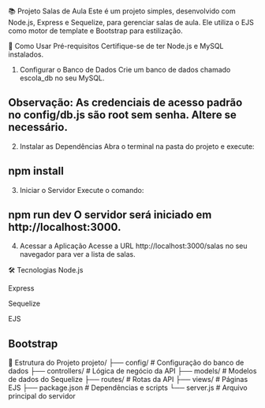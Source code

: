 📚 Projeto Salas de Aula
Este é um projeto simples, desenvolvido com Node.js, Express e Sequelize, para gerenciar salas de aula. Ele utiliza o EJS como motor de template e Bootstrap para estilização.

🚀 Como Usar
Pré-requisitos
Certifique-se de ter Node.js e MySQL instalados.

1. Configurar o Banco de Dados
Crie um banco de dados chamado escola_db no seu MySQL.

Observação: As credenciais de acesso padrão no config/db.js são root sem senha. Altere se necessário.
-----------------------------------------------------------------------------------------------------
2. Instalar as Dependências
Abra o terminal na pasta do projeto e execute:

npm install
----------------------------------------------------------------------------------------------------
3. Iniciar o Servidor
Execute o comando:

npm run dev
O servidor será iniciado em http://localhost:3000.
---------------------------------------------------------------------------------------------------
4. Acessar a Aplicação
Acesse a URL http://localhost:3000/salas no seu navegador para ver a lista de salas.

🛠️ Tecnologias
Node.js

Express

Sequelize

EJS

Bootstrap
---------------------------------------------------------------------------------------
📂 Estrutura do Projeto
projeto/
├── config/              # Configuração do banco de dados
├── controllers/         # Lógica de negócio da API
├── models/              # Modelos de dados do Sequelize
├── routes/              # Rotas da API
├── views/               # Páginas EJS
├── package.json         # Dependências e scripts
└── server.js            # Arquivo principal do servidor
